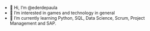 - 👋 Hi, I’m @ederdepaula
- 👀 I’m interested in games and technology in general
- 🌱 I’m currently learning Python, SQL, Data Science, Scrum, Project Management and SAP.

<!---
ederdepaula/ederdepaula is a ✨ special ✨ repository because its `README.md` (this file) appears on your GitHub profile.
You can click the Preview link to take a look at your changes.
--->

